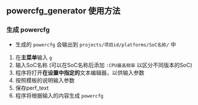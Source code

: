 ## powercfg_generator 使用方法

### 生成 powercfg
- 生成的 `powercfg` 会输出到 `projects/项目id/platforms/SoC名称/` 中
1. 在**主菜单**输入 `g`
2. 输入SoC名称 (可以在SoC名称后添加 `:CPU最高频率` 以区分不同版本的SoC)
3. 程序将打开**在设置中指定的**文本编辑器，以供输入参数
4. 按照模板的说明输入参数
5. 保存perf_text
6. 程序将根据输入的内容生成 `powercfg`
